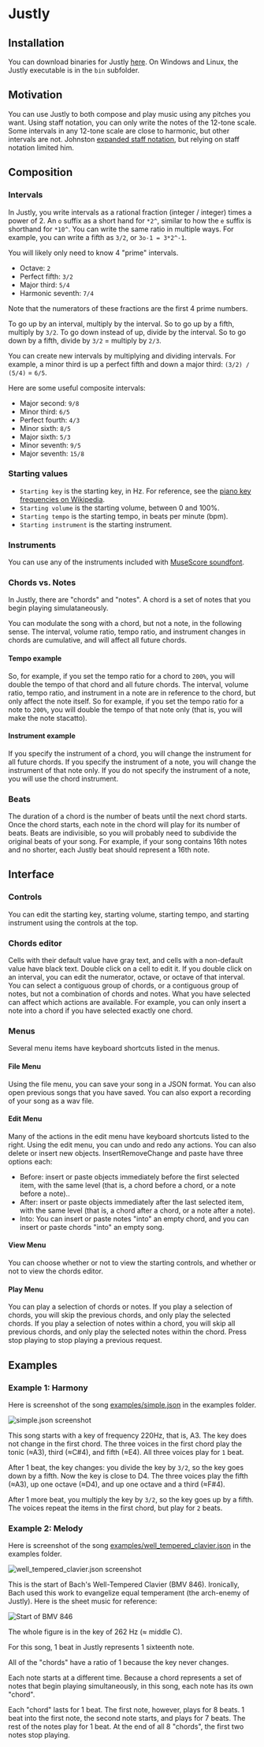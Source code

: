 # Justly

## Installation

You can download binaries for Justly [here](https://github.com/bramtayl/Justly/releases/latest).
On Windows and Linux, the Justly executable is in the `bin` subfolder.

## Motivation

You can use Justly to both compose and play music using any pitches you want.
Using staff notation, you can only write the notes of the 12-tone scale.
Some intervals in any 12-tone scale are close to harmonic, but other intervals are not.
Johnston [expanded staff notation](http://marsbat.space/pdfs/EJItext.pdf), but relying on staff notation limited him.

## Composition

### Intervals

In Justly, you write intervals as a rational fraction (integer / integer) times a power of 2.
An `o` suffix as a short hand for `*2^`, similar to how the `e` suffix is shorthand for `*10^`.
You can write the same ratio in multiple ways.
For example, you can write a fifth as `3/2`, or `3o-1 = 3*2^-1`.

You will likely only need to know 4 "prime" intervals.

- Octave: `2`
- Perfect fifth: `3/2`
- Major third: `5/4`
- Harmonic seventh: `7/4`

Note that the numerators of these fractions are the first 4 prime numbers.

To go up by an interval, multiply by the interval.
So to go up by a fifth, multiply by `3/2`.
To go down instead of up, divide by the interval.
So to go down by a fifth, divide by `3/2` = multiply by `2/3`.

You can create new intervals by multiplying and dividing intervals.
For example, a minor third is up a perfect fifth and down a major third: `(3/2) / (5/4)` = `6/5`.

Here are some useful composite intervals:

- Major second: `9/8`
- Minor third: `6/5`
- Perfect fourth: `4/3`
- Minor sixth: `8/5`
- Major sixth: `5/3`
- Minor seventh: `9/5`
- Major seventh: `15/8`

### Starting values

- `Starting key` is the starting key, in Hz. For reference, see the [piano key frequencies on Wikipedia](https://en.wikipedia.org/wiki/Piano_key_frequencies).
- `Starting volume` is the starting volume, between 0 and 100%.
- `Starting tempo` is the starting tempo, in beats per minute (bpm).
- `Starting instrument` is the starting instrument.

### Instruments

You can use any of the instruments included with [MuseScore soundfont](https://ftp.osuosl.org/pub/musescore/soundfont/MuseScore_General/).


### Chords vs. Notes

In Justly, there are "chords" and "notes".
A chord is a set of notes that you begin playing simulataneously.

You can modulate the song with a chord, but not a note, in the following sense.
The interval, volume ratio, tempo ratio, and instrument changes in chords are cumulative, and will affect all future chords.

#### Tempo example

So, for example, if you set the tempo ratio for a chord to `200%`, you will double the tempo of that chord and all future chords.
The interval, volume ratio, tempo ratio, and instrument in a note are in reference to the chord, but only affect the note itself.
So for example, if you set the tempo ratio for a note to `200%`, you will double the tempo of that note only (that is, you will make the note stacatto).

#### Instrument example

If you specify the instrument of a chord, you will change the instrument for all future chords.
If you specify the instrument of a note, you will change the instrument of that note only.
If you do not specify the instrument of a note, you will use the chord instrument.

### Beats

The duration of a chord is the number of beats until the next chord starts.
Once the chord starts, each note in the chord will play for its number of beats.
Beats are indivisible, so you will probably need to subdivide the original beats of your song.
For example, if your song contains 16th notes and no shorter, each Justly beat should represent a 16th note.

## Interface

### Controls

You can edit the starting key, starting volume, starting tempo, and starting instrument using the controls at the top.

### Chords editor

Cells with their default value have gray text, and cells with a non-default value have black text.
Double click on a cell to edit it.
If you double click on an interval, you can edit the numerator, octave, or octave of that interval.
You can select a contiguous group of chords, or a contiguous group of notes, but not a combination of chords and notes.
What you have selected can affect which actions are available.
For example, you can only insert a note into a chord if you have selected exactly one chord.

### Menus

Several menu items have keyboard shortcuts listed in the menus.

#### File Menu

Using the file menu, you can save your song in a JSON format.
You can also open previous songs that you have saved.
You can also export a recording of your song as a wav file.

#### Edit Menu

Many of the actions in the edit menu have keyboard shortcuts listed to the right.
Using the edit menu, you can undo and redo any actions.
You can also delete or insert new objects.
InsertRemoveChange and paste have three options each:

- Before: insert or paste objects immediately before the first selected item, with the same level  (that is, a chord before a chord, or a note before a note)..
- After: insert or paste objects immediately after the last selected item, with the same level (that is, a chord after a chord, or a note after a note).
- Into: You can insert or paste notes "into" an empty chord, and you can insert or paste chords "into" an empty song.

#### View Menu

You can choose whether or not to view the starting controls, and whether or not to view the chords editor.

#### Play Menu

You can play a selection of chords or notes.
If you play a selection of chords, you will skip the previous chords, and only play the selected chords.
If you play a selection of notes within a chord, you will skip all previous chords, and only play the selected notes within the chord.
Press stop playing to stop playing a previous request.

## Examples

### Example 1: Harmony

Here is screenshot of the song [examples/simple.json](examples/simple.json) in the examples folder.

![simple.json screenshot](examples/simple.png)

This song starts with a key of frequency 220Hz, that is, A3.
The key does not change in the first chord.
The three voices in the first chord play the tonic (≈A3), third (≈C#4), and fifth (≈E4).
All three voices play for `1` beat.

After 1 beat, the key changes: you divide the key by `3/2`, so the key goes down by a fifth.
Now the key is close to D4.
The three voices play the fifth (≈A3), up one octave (≈D4), and up one octave and a third (≈F#4). 

After 1 more beat, you multiply the key by `3/2`, so the key goes up by a fifth. The voices repeat the items in the first chord, but play for `2` beats.

### Example 2: Melody

Here is screenshot of the song [examples/well_tempered_clavier.json](examples/well_tempered_clavier.json) in the examples folder.

![well_tempered_clavier.json screenshot](examples/well_tempered_clavier.png)

This is the start of Bach's Well-Tempered Clavier (BMV 846).
Ironically, Bach used this work to evangelize equal temperament (the arch-enemy of Justly).
Here is the sheet music for reference:

![Start of BMV 846](examples/well_tempered_clavier_sheet_music.png)

The whole figure is in the key of 262 Hz (≈ middle C). 

For this song, 1 beat in Justly represents 1 sixteenth note.

All of the "chords" have a ratio of 1 because the key never changes.

Each note starts at a different time.
Because a chord represents a set of notes that begin playing simultaneously, in this song, each note has its own "chord". 

Each "chord" lasts for 1 beat.
The first note, however, plays for 8 beats.
1 beat into the first note, the second note starts, and plays for 7 beats.
The rest of the notes play for 1 beat.
At the end of all 8 "chords", the first two notes stop playing.
